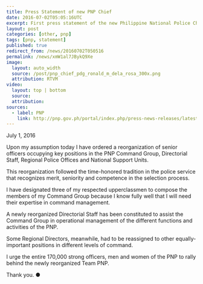 ```yaml
---
title: Press Statement of new PNP Chief
date: 2016-07-02T05:05:16UTC
excerpt: First press statement of the new Philippine National Police Chief, Police Director General Ronald Dela Rosa, after his assumption of command on 1 July 2016.
layout: post
categories: [other, pnp]
tags: [pnp, statement]
published: true
redirect_from: /news/20160702T050516
permalink: /news/xmW1al7JBykQ9Xe
image:
  layout: auto_width
  source: /post/pnp_chief_pdg_ronald_m_dela_rosa_300x.png
  attribution: RTVM
video:
  layout: top | bottom
  source:
  attribution:
sources:
  - label: PNP
    link: http://pnp.gov.ph/portal/index.php/press-news-releases/latest-news/3431-press-statement-of-the-chief-pnp-pdg-ronald-m-dela-rosa
---
```


July 1, 2016

Upon my assumption today I have ordered a reorganization of senior officers occupying key positions in the PNP Command Group, Directorial Staff, Regional Police Offices and National Support Units.

This reorganization followed the time-honored tradition in the police service that recognizes merit, seniority and competence in the selection process.

I have designated three of my respected upperclassmen to compose the members of my Command Group because I know fully well that I will need their expertise in command management.

A newly reorganized Directorial Staff has been constituted to assist the Command Group in operational management of the different functions and activities of the PNP.

Some Regional Directors, meanwhile, had to be reassigned to other equally-important positions in different levels of command.

I urge the entire 170,000 strong officers, men and women of the PNP to rally behind the newly reorganized Team PNP.

Thank you.
&#x25cf;


